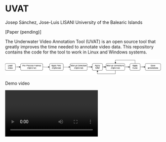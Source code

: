 # UVAT
Josep Sánchez, Jose-Luis LISANI
University of the Balearic Islands

[Paper (pending)]

The Underwater Video Annotation Tool (UVAT) is an open source tool that greatly improves the time needed to annotate video data. This repository contains the code for the tool to work in Linux and Windows systems.


![Flux diagram showing the most common workflow](https://github.com/JosepSanchezCano/UVAT/blob/main/flux.png?raw=true)

Demo video

<video source="https://github.com/JosepSanchezCano/UVAT/blob/41dbdc9ab4b7284c73562c44427ba67ecfa33924/editado1_4.mp4"/>



## Installation

To install the tool some instruction for the Ubuntu command lines will be given

** Need to have: **

    - Python 3.10+*
    - PyTorch and corresponding Cuda

** Install with conda **

```bash
git clone https://github.com/JosepSanchezCano/UVAT
cd UVAT
conda create --name UVAT --file requirements.txt
```

To be able to run the application is needed to download the weights from : link

It is enough to drop the folder inside the repository

